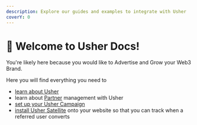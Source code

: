 ```yaml
---
description: Explore our guides and examples to integrate with Usher
coverY: 0
---
```


# 👋 Welcome to Usher Docs!

You're likely here because you would like to Advertise and Grow your Web3 Brand.

Here you will find everything you need to

* [learn about Usher](getting-started/what-is-usher.md)
* learn about [Partner](advertise-and-grow-your-web3-brand/supporting-partners.md) management with Usher
* [set up your Usher Campaign ](advertise-and-grow-your-web3-brand/start-a-campaign.md)
* [install Usher Satellite](conversion-tracking-with-satellite/what-is-usher-satellite.md) onto your website so that you can track when a referred user converts&#x20;
